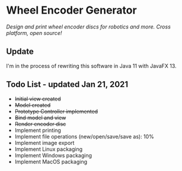# Wheel Encoder Generator
*Design and print wheel encoder discs for robotics and more. Cross platform, open source!*

## Update

I'm in the process of rewriting this software in Java 11 with JavaFX 13.

## Todo List - updated Jan 21, 2021

 * ~~Initial view created~~
 * ~~Model created~~
 * ~~Prototype Controller implemented~~
 * ~~Bind model and view~~
 * ~~Render encoder disc~~
 * Implement printing
 * Implement file operations (new/open/save/save as): 10%
 * Implement image export
 * Implement Linux packaging
 * Implement Windows packaging
 * Implement MacOS packaging
